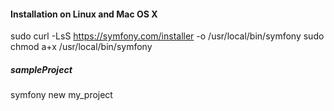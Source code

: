 #### Installation on Linux and Mac OS X
sudo curl -LsS https://symfony.com/installer -o /usr/local/bin/symfony
sudo chmod a+x /usr/local/bin/symfony

##### sampleProject
symfony new my_project


